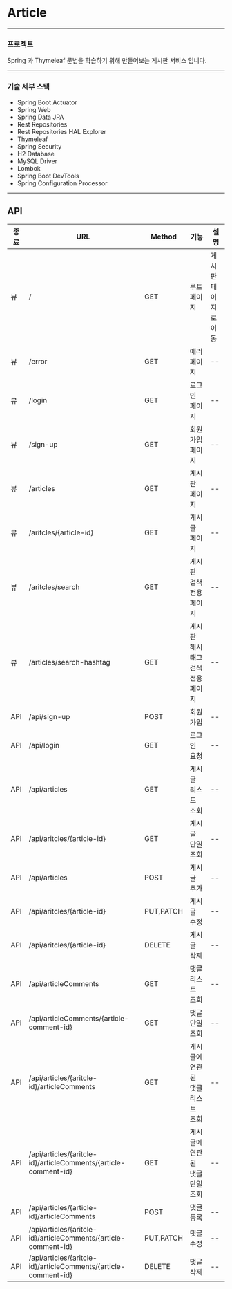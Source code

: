 # Article

---
### 프로젝트

Spring 과 Thymeleaf 문법을 학습하기 위해 만들어보는 게시판 서비스 입니다.


---
### 기술 세부 스택
* Spring Boot Actuator
* Spring Web
* Spring Data JPA
* Rest Repositories
* Rest Repositories HAL Explorer
* Thymeleaf
* Spring Security
* H2 Database
* MySQL Driver
* Lombok
* Spring Boot DevTools
* Spring Configuration Processor

---

## API
|종료|URL|Method|기능|설명|
|----|-----|---|-----|-----|
|뷰|/|GET|루트 페이지|게시판 페이지로 이동|
|뷰|/error|GET|에러 페이지|--|
|뷰|/login|GET|로그인 페이지|--|
|뷰|/sign-up|GET|회원가입 페이지|--|
|뷰|/articles|GET|게시판 페이지|--|
|뷰|/aritcles/{article-id}|GET|게시글 페이지|--|
|뷰|/aritcles/search|GET|게시판 검색 전용 페이지|--|
|뷰|/articles/search-hashtag|GET|게시판 해시태그 검색 전용 페이지|--|
|API|/api/sign-up|POST|회원가입|--|
|API|/api/login|GET|로그인 요청|--|
|API|/api/articles|GET|게시글 리스트 조회|--|
|API|/api/aritcles/{article-id}|GET|게시글 단일 조회|--|
|API|/api/articles|POST|게시글 추가|--|
|API|/api/aritcles/{article-id}|PUT,PATCH|게시글 수정|--|
|API|/api/aritcles/{article-id}|DELETE|게시글 삭제|--|
|API|/api/articleComments|GET|댓글 리스트 조회|--|
|API|/api/articleComments/{article-comment-id}|GET|댓글 단일 조회|--|
|API|/api/articles/{aritcle-id}/articleComments|GET|게시글에 연관된 댓글 리스트 조회|--|
|API|/api/articles/{aritcle-id}/articleComments/{article-comment-id}|GET|게시글에 연관된 댓글 단일 조회|--|
|API|/api/articles/{article-id}/articleComments|POST|댓글 등록|--|
|API|/api/articles/{aritcle-id}/articleComments/{article-comment-id}|PUT,PATCH|댓글 수정|--|
|API|/api/articles/{aritcle-id}/articleComments/{article-comment-id}|DELETE|댓글 삭제|--|
